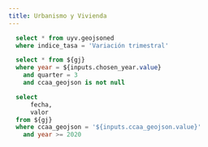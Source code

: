 ```yaml
---
title: Urbanismo y Vivienda
---
```


```sql gj
  select * from uyv.geojsoned
  where indice_tasa = 'Variación trimestral'
```
<!-- Failing to get the default value to show -->
<Dropdown
	data={gj}
	name=chosen_year
	value=year
	title='Escoge un año'
	defaultValue=2024
/>

```sql geo_by_year
  select * from ${gj}
  where year = ${inputs.chosen_year.value}
	and quarter = 3
	and ccaa_geojson is not null
```

<!--
	Failing to see the local maps here, too.
	They are available at '../mapas':
		- es.geojson from https://simplemaps.com/gis/country/es.
		- spain.geojson from https://data.metabolismofcities.org/library/maps/35492/view/
	Neither work.
-->
<AreaMap 
    data={geo_by_year} 
    areaCol=ccaa_geojson
    geoJsonUrl='https://github.com/codeforgermany/click_that_hood/blob/main/public/data/spain-provinces.geojson'
    geoId=woe_name
    value=valor
/>

<Dropdown
	data={gj}
	name=ccaa_geojson
	value=ccaa_geojson
	title="Escoge comunidad autónoma"
	defaultValue='Comunidad Valenciana'
/>

```sql index_by_ccaa
  select 
      fecha,
      valor
  from ${gj}
  where ccaa_geojson = '${inputs.ccaa_geojson.value}'
	and year >= 2020
```

<BarChart
    data={index_by_ccaa}
    title="Variaciones Trimestrales del IPC en {inputs.ccaa_geojson.label}, desde 2020"
    x=fecha
    y=valor
/>